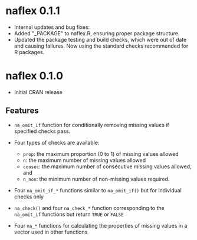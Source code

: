 # naflex 0.1.1

* Internal updates and bug fixes:
* Added "_PACKAGE" to naflex.R, ensuring proper package structure.
* Updated the package testing and build checks, which were out of date and causing failures. Now using the standard checks recommended for R packages.

# naflex 0.1.0

* Initial CRAN release

## Features

* `na_omit_if` function for conditionally removing missing values if specified checks pass.

* Four types of checks are available:

  * `prop`: the maximum proportion (0 to 1) of missing values allowed
  * `n`: the maximum number of missing values allowed
  * `consec`: the maximum number of consecutive missing values allowed, and
  * `n_non`: the minimum number of non-missing values required.


* Four `na_omit_if_*` functions similar to `na_omit_if()` but for individual checks only
* `na_check()` and four `na_check_*` function corresponding to the `na_omit_if` functions but return `TRUE` or `FALSE`
* Four `na_*` functions for calculating the properties of missing values in a vector used in other functions

